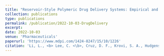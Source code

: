 ```yaml
---
title: "Reservoir‑Style Polymeric Drug Delivery Systems: Empirical and Predictive Models for Implant Design"
collection: publications
type: publications
permalink: /publication/2022-10-03-DrugDelivery
excerpt: 
date: 2022-10-03
venue: 'Pharmaceuticals'
paperurl: 'https://www.mdpi.com/1424-8247/15/10/1226'
citation: 'Li, L., <b> Lee, C. <\b>, Cruz, D. F., Krovi, S. A., Hudgens, M. G., Cottrell, M. L., & Johnson, L. M. (2022). Reservoir‑Style Polymeric Drug Delivery Systems: Empirical and Predictive Models for Implant Design. Pharmaceuticals, 15(10), 1226'
---
```

